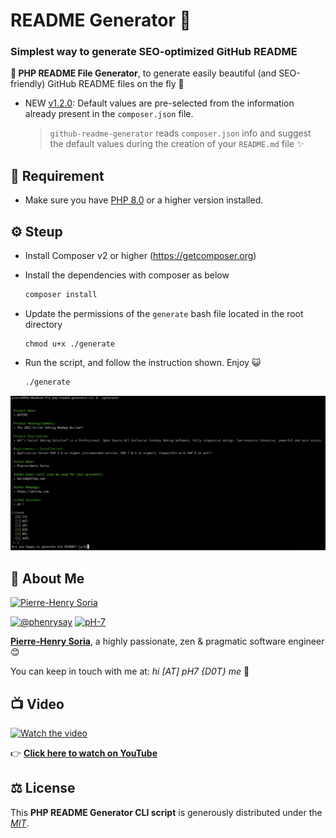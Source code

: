 # README Generator 🚀

### Simplest way to generate SEO-optimized GitHub README 

**📄 PHP README File Generator**, to generate easily beautiful (and SEO-friendly) GitHub README files on the fly 🚀

- NEW [v1.2.0](https://github.com/pH-7/github-readme-generator-cli/releases/tag/v1.2.0): Default values are pre-selected from the information already present in the `composer.json` file. 
  > `github-readme-generator` reads `composer.json` info and suggest the default values during the creation of your `README.md` file ✨

## 📙 Requirement

* Make sure you have [PHP 8.0](https://www.php.net/releases/8_0_0.php) or a higher version installed.


## ⚙️ Steup

* Install Composer v2 or higher (https://getcomposer.org)

* Install the dependencies with composer as below

    ```bash
    composer install
    ```

* Update the permissions of the `generate` bash file located in the root directory

    ```
    chmod u+x ./generate
    ```

* Run the script, and follow the instruction shown. Enjoy 😺

    ```bash
    ./generate
    ```


![GitHub README File Generator CLI](php-readme-generator-cli-sample.png)


## 🤠 About Me

[![Pierre-Henry Soria](https://s.gravatar.com/avatar/a210fe61253c43c869d71eaed0e90149?s=200)](https://ph7.me "Pierre-Henry Soria personal website")

[![@phenrysay][twitter-image]](https://twitter.com/phenrysay) [![pH-7][github-image]](https://github.com/pH-7)

**[Pierre-Henry Soria](https://ph7.me)**, a highly passionate, zen &amp; pragmatic software engineer 😊


You can keep in touch with me at: *hi [AT] pH7 {D0T} me* 📮


## :tv: Video

[![Watch the video](https://i1.ytimg.com/vi/DsJRGl3y0KI/sddefault.jpg)](https://www.youtube.com/watch?v=DsJRGl3y0KI)

👉 **[Click here to watch on YouTube](https://www.youtube.com/watch?v=DsJRGl3y0KI)**


## ⚖️ License

This **PHP README Generator CLI script** is generously distributed under the *[MIT](https://opensource.org/licenses/MIT)*.


<!-- GitHub's Markdown reference links -->
[twitter-image]: https://img.shields.io/badge/Twitter-1DA1F2?style=for-the-badge&logo=twitter&logoColor=white
[github-image]: https://img.shields.io/badge/GitHub-100000?style=for-the-badge&logo=github&logoColor=white

<!-- Was generated by https://github.com/pH-7/github-readme-generator-cli/ -->
